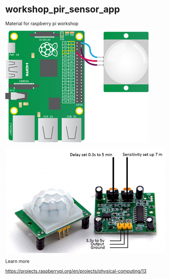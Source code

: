 # workshop_pir_sensor_app
Material for raspberry pi workshop

![circuit](doc/img/pir_wiring.png)

![circuit](doc/img/pir-sensor-pinout_1_orig.png)

Learn more 

https://projects.raspberrypi.org/en/projects/physical-computing/13
